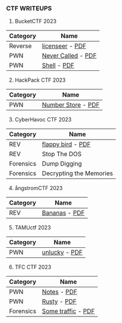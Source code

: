 ### CTF WRITEUPS

1. BucketCTF 2023

Category | Name
--- | ---
Reverse | [licenseer](BucketCTF%202023/REV%20-%20licenseer/REV%20-%20licenseer%20(Medium).md) - [PDF](BucketCTF%202023/REV%20-%20licenseer/REV%20-%20licenseer%20(Medium).pdf)
PWN | [Never Called](BucketCTF%202023/PWN%20-%20Never%20Called/PWN%20-%20Never%20Called%20(Easy).md) - [PDF](BucketCTF%202023/PWN%20-%20Never%20Called/PWN%20-%20Never%20Called%20(Easy).pdf)
PWN | [Shell](BucketCTF%202023/PWN%20-%20Shell/PWN%20-%20Shell%20(Medium%20&%20Hard).md) - [PDF](BucketCTF%202023/PWN%20-%20Shell/PWN%20-%20Shell%20(Medium%20&%20Hard).pdf)

2. HackPack CTF 2023

Category | Name
--- | ---
PWN | [Number Store](HackPack%20CTF%202023/PWN%20-%20Number%20Store/PWN%20-%20Number%20Store%20-%20Easy.md) - [PDF](HackPack%20CTF%202023/PWN%20-%20Number%20Store/PWN%20-%20Number%20Store%20-%20Easy.pdf)

3. CyberHavoc CTF 2023

Category | Name
--- | ---
REV | [flappy bird](CyberHavoc%20CTF%202023/REV%20-%20flappy%20bird/REV%20-%20flappy%20bird%20-%20Easy.md) - [PDF](CyberHavoc%20CTF%202023/REV%20-%20flappy%20bird/REV%20-%20flappy%20bird%20-%20Easy.pdf)
REV | Stop The DOS
Forensics | Dump Digging
Forensics | Decrypting the Memories

4. ångstromCTF 2023

Category | Name
--- | ---
REV | [Bananas](%C3%A5ngstromCTF%202023/REV%20-%20Bananas/Bananas.md) - [PDF](%A5ngstromCTF%202023/REV%20-%20Bananas/Bananas.pdf)

5. TAMUctf 2023

Category | Name
--- | ---
PWN | [unlucky](TAMUctf%202023/PWN%20-%20unlucky/PWN%20-%20unlucky.md) - [PDF](TAMUctf%202023/PWN%20-%20unlucky/PWN%20-%20unlucky.pdf)


6. TFC CTF 2023

Category | Name
--- | ---
PWN | [Notes](TFC%20CTF%202023/PWN%20-%20Notes/PWN%20-%20Notes) - [PDF](TFC%20CTF%202023/PWN%20-%20Notes/PWN%20-%20Notes.pdf)
PWN | [Rusty](TFC%20CTF%202023/PWN%20-%20Rusty/PWN%20-%20Rusty) - [PDF](TFC%20CTF%202023/PWN%20-%20Rusty/PWN%20-%20Rusty.pdf)
Forensics | [Some traffic](TFC%20CTF%202023/Forensics%20-%20Some%20traffic/Forensics%20-%20Some%20traffic) - [PDF](TFC%20CTF%202023/Forensics%20-%20Some%20traffic/Forensics%20-%20Some%20traffic.pdf)